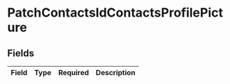 # PatchContactsIdContactsProfilePicture


## Fields

| Field       | Type        | Required    | Description |
| ----------- | ----------- | ----------- | ----------- |
